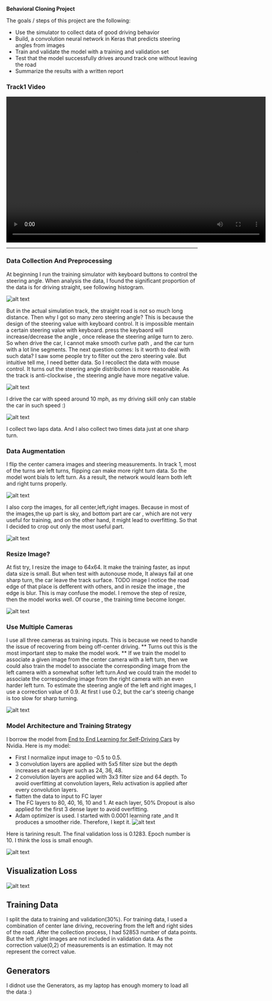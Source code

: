**Behavioral Cloning Project**

The goals / steps of this project are the following:
* Use the simulator to collect data of good driving behavior
* Build, a convolution neural network in Keras that predicts steering angles from images
* Train and validate the model with a training and validation set
* Test that the model successfully drives around track one without leaving the road
* Summarize the results with a written report


[//]: # (Image References)

[image1]: ./images/keyboard-control-data.png "keyboard Control Data"
[image2]: ./images/mouse-control-data.png "keyboard Control Data"
[image3]: ./images/speed.png "Speed Value"
[image4]: ./images/flip.png "Flip Center Image"
[image5]: ./images/corp.png "Corp Image"
[image6]: ./images/sharp-turn-resize.png "Sharp Turn Resized"
[image7]: ./images/multi-cameras.png "multi-cameras"
[image8]: ./images/model.png "model"
[image9]: ./images/train-loss.png "train-loss"
[image10]: ./images/loss-plot.png "loss-plot"

### Track1 Video
<script src="http://vjs.zencdn.net/4.0/video.js"></script>

<video id="pelican-installation" class="video-js vjs-default-skin" controls
preload="auto" width="683" height="384"
data-setup="{}">
<source src="run1.mp4" type='video/mp4'>
</video>

---
### Data Collection And Preprocessing

At beginning I run the training simulator with keyboard buttons to control the steering angle.
When analysis the data, I found the significant proportion of the data is for driving straight, see following histogram.

![alt text][image1]

But in the actual simulation track, the straight road is not so much long distance. Then why I got so many zero steering angle? This is because the design of the steering value with keyboard control. It is impossible mentain a certain steering value with keyboard. press the keybaord will increase/decrease the angle , once release the steering anlge turn to zero. So when drive the car, I cannot make smooth curlve path , and the car turn with a lot line segments.
The next question comes: Is it worth to deal with such data? I saw some people try to filter out the zero steering vale. But intuitive tell me, I need better data.
So I recollect the data with mouse control. It turns out the steering angle distribution is more reasonable. As the track is anti-clockwise , the steering angle have more negative value.

![alt text][image2]

I drive the car with speed around 10 mph, as my driving skill only can stable the car in such speed :)

![alt text][image3]

I collect two laps data. And I also collect two times data just at one sharp turn.

### Data Augmentation

I flip the center camera images and steering measurements.
In track 1, most of the turns are left turns, flipping can make more right turn data. So the model wont bials to left turn.
As a result, the network would learn both left and right turns properly.

![alt text][image4]

I also corp the images, for all center,left,right images.
Because in most of the images,the up part is sky, and bottom part are car , which are not very useful for training, and on the other hand, it might lead to overfitting. So that I decided to crop out only the most useful part.

![alt text][image5]

### Resize Image?

At fist try, I resize the image to 64x64. It make the training faster, as input data size is small. But when test with autonouse mode, It always fail at one sharp turn, the car leave the track surface.
TODO image
I notice the road edge of that place is defferent with others, and in resize the image , the edge is blur. This is may confuse the model. I remove the step of resize, then the model works well.  Of course , the training time become longer.

![alt text][image6]


### Use Multiple Cameras

I use all three cameras as training inputs. This is because we need to handle the issue of recovering from being off-center driving.
** Turns out this is the most important step to make the model work. ** If we train the model to associate a given image from the center camera with a left turn, then we could also train the model to associate the corresponding image from the left camera with a somewhat softer left turn.And we could train the model to associate the corresponding image from the right camera with an even harder left turn.
To estimate the steering angle of the left and right images, I use a correction value of 0.9. At first I use 0.2, but the car's steerig change is too slow for sharp turning.

![alt text][image7]

### Model Architecture and Training Strategy

I borrow the model from [End to End Learning for Self-Driving Cars](http://images.nvidia.com/content/tegra/automotive/images/2016/solutions/pdf/end-to-end-dl-using-px.pdf) by Nvidia. Here is my model:
* First I normalize input image to -0.5 to 0.5.
* 3 convolution layers are applied with 5x5 filter size but the depth increases at each layer such as 24, 36, 48.
* 2 convolution layers are applied with 3x3 filter size and 64 depth. To avoid overfitting at convolution layers, Relu activation is applied after every convolution layers.
* flatten the data to input to FC layer
* The FC layers to 80, 40, 16, 10 and 1. At each layer, 50% Dropout is also applied for the first 3 dense layer to avoid overfitting.
* Adam optimizer is used. I started with 0.0001 learning rate ,and It produces a smoother ride. Therefore, I kept it.
![alt text][image8]

Here is tarining result. The final validation loss is 0.1283.
Epoch number is 10. I think the loss  is small enough.

![alt text][image9]

## Visualization Loss
![alt text][image10]

## Training Data

I split the data to training and validation(30%). For training data, I used a combination of center lane driving, recovering from the left and right sides of the road. After the collection process, I had 52853 number of data points.
But the left ,right images are not included in validation data. As the correction value(0,2) of measurements is an estimation. It may not represent the correct value.

## Generators
I didnot use the Generators, as my laptop has enough momery to load all the data :)
